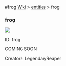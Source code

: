 #frog
<a href="/wiki.html">Wiki</a> > <a href="/posts/wiki/entities/index.html">entities</a> > <a>frog</a>
<div class="iteminfo">
<h3>frog</h3>
<img class="pixelimage" src="https://dragon-force-studio.com/images/EF_wiki/frog.png">

<a class="iteminfoitem">ID: frog</a></div>
COMING SOON

Creators: LegendaryReaper